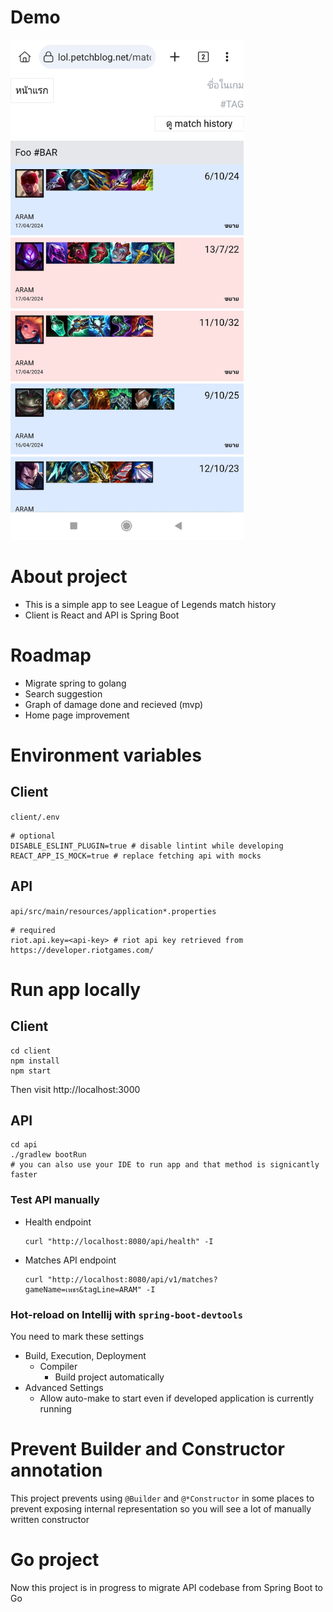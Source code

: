 # Demo

<img src="/demos/demo-1.jpg" alt="App demo" height="800px" />

# About project

- This is a simple app to see League of Legends match history
- Client is React and API is Spring Boot

# Roadmap

- Migrate spring to golang
- Search suggestion
- Graph of damage done and recieved (mvp)
- Home page improvement

# Environment variables

## Client

`client/.env`

```
# optional
DISABLE_ESLINT_PLUGIN=true # disable lintint while developing
REACT_APP_IS_MOCK=true # replace fetching api with mocks
```

## API

`api/src/main/resources/application*.properties`

```
# required
riot.api.key=<api-key> # riot api key retrieved from https://developer.riotgames.com/
```

# Run app locally

## Client

```
cd client
npm install
npm start
```

Then visit http://localhost:3000

## API

```
cd api
./gradlew bootRun
# you can also use your IDE to run app and that method is signicantly faster
```

### Test API manually

- Health endpoint
  ```
  curl "http://localhost:8080/api/health" -I
  ```
- Matches API endpoint
  ```
  curl "http://localhost:8080/api/v1/matches?gameName=เพชร&tagLine=ARAM" -I
  ```

### Hot-reload on Intellij with `spring-boot-devtools`

You need to mark these settings

- Build, Execution, Deployment
  - Compiler
    - Build project automatically
- Advanced Settings
  - Allow auto-make to start even if developed application is currently running

# Prevent Builder and Constructor annotation

This project prevents using `@Builder` and `@*Constructor` in some places to prevent exposing internal representation so you will see a lot of manually written constructor

# Go project

Now this project is in progress to migrate API codebase from Spring Boot to Go
